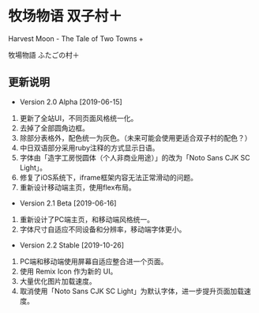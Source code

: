 # 牧场物语 双子村＋

Harvest Moon - The Tale of Two Towns +

牧場物語 ふたごの村＋

## 更新说明

- Version 2.0 Alpha [2019-06-15]

1. 更新了全站UI，不同页面风格统一化。
2. 去掉了全部圆角边框。
3. 除部分表格外，配色统一为灰色。（未来可能会使用更适合双子村的配色？）
4. 中日双语部分采用ruby注释的方式显示日语。
5. 字体由「造字工房悦圆体（个人非商业用途）」的改为「Noto Sans CJK SC Light」。
6. 修复了iOS系统下，iframe框架内容无法正常滑动的问题。
7. 重新设计移动端主页，使用flex布局。

- Version 2.1 Beta [2019-06-16]

1. 重新设计了PC端主页，和移动端风格统一。
2. 字体尺寸自适应不同设备和分辨率，移动端字体更小。

- Version 2.2 Stable [2019-10-26]

1. PC端和移动端使用屏幕自适应整合进一个页面。
2. 使用 Remix Icon 作为新的 UI。
3. 大量优化图片加载速度。
4. 取消使用「Noto Sans CJK SC Light」为默认字体，进一步提升页面加载速度。
